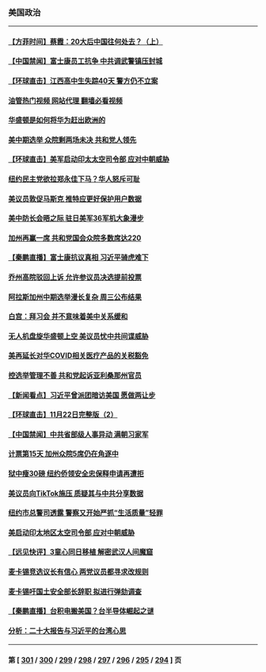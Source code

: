### 美国政治
---
#### [【方菲时间】蔡霞：20大后中国往何处去？（上）](../../pages/ncid1078159/n13872567.md?11260045) 
#### [【中国禁闻】富士康员工抗争 中共调武警镇压封城](../../pages/ncid1078159/n13872555.md?11260045) 
#### [【环球直击】江西高中生失踪40天 警方仍不立案](../../pages/ncid1078159/n13872388.md?11260045) 
#### [油管热门视频 网站代理 翻墙必看视频](http://138.2.39.72:81/youtube.html?epic-marker?11260045)
#### [华盛顿是如何将华为赶出欧洲的](../../pages/ncid1078159/n13871839.md?11260045) 
#### [美中期选举 众院剩两场未决 共和党人领先](../../pages/ncid1078159/n13872540.md?11260045) 
#### [【环球直击】美军启动印太太空司令部 应对中朝威胁](../../pages/ncid1078159/n13871621.md?11260045) 
#### [纽约民主党欲拉郑永佳下马？华人怒斥可耻](../../pages/ncid1078159/n13872009.md?11260045) 
#### [美议员敦促马斯克 推特应更好保护用户数据](../../pages/ncid1078159/n13871930.md?11260045) 
#### [美中防长会晤之际 驻日美军36军机大象漫步](../../pages/ncid1078159/n13871878.md?11260045) 
#### [加州再赢一席 共和党国会众院多数席达220](../../pages/ncid1078159/n13871902.md?11260045) 
#### [【秦鹏直播】富士康抗议真相 习近平骑虎难下](../../pages/ncid1078159/n13871811.md?11260045) 
#### [乔州高院驳回上诉 允许参议员决选提前投票](../../pages/ncid1078159/n13871848.md?11260045) 
#### [阿拉斯加州中期选举漫长复杂 周三公布结果](../../pages/ncid1078159/n13871781.md?11260045) 
#### [白宫：拜习会 并不意味着美中关系缓和](../../pages/ncid1078159/n13871836.md?11260045) 
#### [无人机盘旋华盛顿上空 美议员忧中共间谍威胁](../../pages/ncid1078159/n13871686.md?11260045) 
#### [美再延长对华COVID相关医疗产品的关税豁免](../../pages/ncid1078159/n13871778.md?11260045) 
#### [控选举管理不善 共和党起诉亚利桑那州官员](../../pages/ncid1078159/n13871701.md?11260045) 
#### [【新闻看点】习近平曾派团暗访美国 愿做两让步](../../pages/ncid1078159/n13871108.md?11260045) 
#### [【环球直击】11月22日完整版（2）](../../pages/ncid1078159/n13871092.md?11260045) 
#### [【中国禁闻】中共省部级人事异动 满朝习家军](../../pages/ncid1078159/n13871094.md?11260045) 
#### [计票第15天 加州众院5席仍在角逐中](../../pages/ncid1078159/n13871410.md?11260045) 
#### [狱中瘦30磅 纽约侨领安全忠保释申请再遭拒](../../pages/ncid1078159/n13871301.md?11260045) 
#### [美议员向TikTok施压 质疑其与中共分享数据](../../pages/ncid1078159/n13871207.md?11260045) 
#### [纽约市总警司透露 警察又开始严抓“生活质量”轻罪](../../pages/ncid1078159/n13871299.md?11260045) 
#### [美启动印太地区太空司令部 应对中朝威胁](../../pages/ncid1078159/n13871258.md?11260045) 
#### [【远见快评】3童心同日移植 解密武汉人间魔窟](../../pages/ncid1078159/n13871160.md?11260045) 
#### [麦卡锡竞选议长有信心 两党议员都寻求改规则](../../pages/ncid1078159/n13871134.md?11260045) 
#### [麦卡锡吁国土安全部长辞职 拟进行弹劾调查](../../pages/ncid1078159/n13871126.md?11260045) 
#### [【秦鹏直播】台积电搬美国？台半导体崛起之谜](../../pages/ncid1078159/n13871107.md?11260045) 
#### [分析：二十大报告与习近平的台湾心思](../../pages/ncid1078159/n13870508.md?11260045) 

---
#### 第 [ [301](./301.md?11260045) / [300](./300.md?11260045) / [299](./299.md?11260045) / [298](./298.md?11260045) / [297](./297.md?11260045) / [296](./296.md?11260045) / [295](./295.md?11260045) / [294](./294.md?11260045) ] 页
